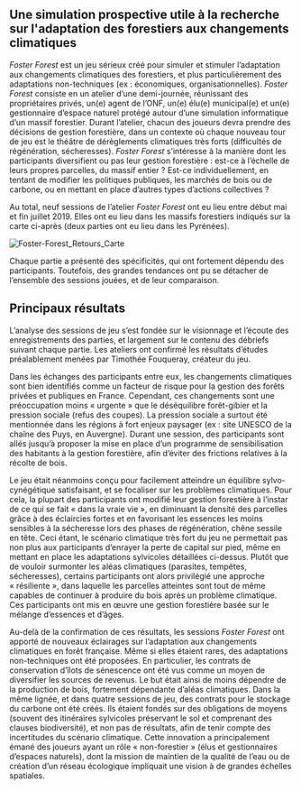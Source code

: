 ## Une simulation prospective utile à la recherche sur l'adaptation des forestiers aux changements climatiques

*Foster Forest* est un jeu sérieux créé pour simuler et stimuler l’adaptation aux changements climatiques des forestiers, et plus particulièrement des adaptations non-techniques (ex : économiques, organisationnelles). *Foster Forest* consiste en un atelier d’une demi-journée, réunissant des propriétaires privés, un(e) agent de l’ONF, un(e) élu(e) municipal(e) et un(e) gestionnaire d’espace naturel protégé autour d’une simulation informatique d’un massif forestier. Durant l’atelier, chacun des joueurs devra prendre des décisions de gestion forestière, dans un contexte où chaque nouveau tour de jeu est le théâtre de dérèglements climatiques très forts (difficultés de régénération, sécheresses). *Foster Forest* s’intéresse à la manière dont les participants diversifient ou pas leur gestion forestière : est-ce à l’échelle de leurs propres parcelles, du massif entier ? Est-ce individuellement, en tentant de modifier les politiques publiques, les marchés de bois ou de carbone, ou en mettant en place d’autres types d’actions collectives ?

Au total, neuf sessions de l’atelier *Foster Forest* ont eu lieu entre début mai et fin juillet 2019. Elles ont eu lieu dans les massifs forestiers indiqués sur la carte ci-après (deux parties ont eu lieu dans les Pyrénées).

![Foster-Forest_Retours_Carte](https://github.com/timotheefouqueray/fosterforest/recherche/Foster-Forest_Retours_Carte.png)

Chaque partie a présenté des spécificités, qui ont fortement dépendu des participants. Toutefois, des grandes tendances ont pu se détacher de l’ensemble des sessions jouées, et de leur comparaison.

## Principaux résultats

L’analyse des sessions de jeu s’est fondée sur le visionnage et l’écoute des enregistrements des parties, et largement sur le contenu des débriefs suivant chaque partie. Les ateliers ont confirmé les résultats d’études préalablement menées par Timothée Fouqueray, créateur du jeu.

Dans les échanges des participants entre eux, les changements climatiques sont bien identifiés comme un facteur de risque pour la gestion des forêts privées et publiques en France. Cependant, ces changements sont une préoccupation moins « urgente » que le déséquilibre forêt-gibier et la pression sociale (refus des coupes). La pression sociale a surtout été mentionnée dans les régions à fort enjeux paysager (ex : site UNESCO de la chaîne des Puys, en Auvergne). Durant une session, des participants sont allés jusqu’à proposer la mise en place d’un programme de sensibilisation des habitants à la gestion forestière, afin d’éviter des frictions relatives à la récolte de bois.

Le jeu était néanmoins conçu pour facilement atteindre un équilibre sylvo-cynégétique satisfaisant, et se focaliser sur les problèmes climatiques. Pour cela, la plupart des participants ont modifié leur gestion forestière à l’instar de ce qui se fait « dans la vraie vie », en diminuant la densité des parcelles grâce à des éclaircies fortes et en favorisant les essences les moins sensibles à la sécheresse lors des phases de régénération, chêne sessile en tête. Ceci étant, le scénario climatique très fort du jeu ne permettait pas non plus aux participants d’enrayer la perte de capital sur pied, même en mettant en place les adaptations sylvicoles détaillées ci-dessus. Plutôt que de vouloir surmonter les aléas climatiques (parasites, tempêtes, sécheresses), certains participants ont alors privilégié une approche « résiliente », dans laquelle les parcelles atteintes sont tout de même capables de continuer à produire du bois après un problème climatique. Ces participants ont mis en œuvre une gestion forestière basée sur le mélange d’essences et d’âges.

Au-delà de la confirmation de ces résultats, les sessions *Foster Forest* ont apporté de nouveaux éclairages sur l’adaptation aux changements climatiques en forêt française. Même si elles étaient rares, des adaptations non-techniques ont été proposées. En particulier, les contrats de conservation d’îlots de sénescence ont été vus comme un moyen de diversifier les sources de revenus. Le but était ainsi de moins dépendre de la production de bois, fortement dépendante d’aléas climatiques. Dans la même lignée, et dans quatre sessions de jeu, des contrats pour le stockage du carbone ont été créés. Ils étaient fondés sur des obligations de moyens (souvent des itinéraires sylvicoles préservant le sol et comprenant des clauses biodiversité), et non pas de résultats, afin de tenir compte des incertitudes du scénario climatique. Cette innovation a principalement émané des joueurs ayant un rôle « non-forestier » (élus et gestionnaires d’espaces naturels), dont la mission de maintien de la qualité de l’eau ou de création d’un réseau écologique impliquait une vision à de grandes échelles spatiales.
